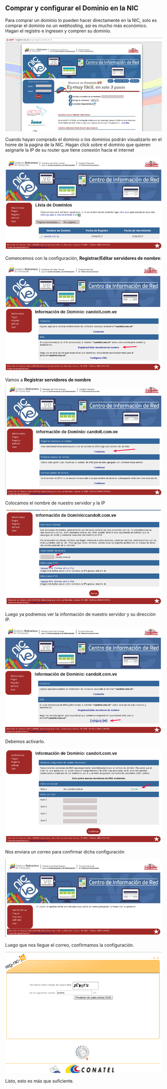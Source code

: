 ## Comprar y configurar el Dominio en la NIC


Para comprar un dominio lo pueden hacer directamente en la NIC, solo es comprar el dominio no un webhosting, asi es mucho más económico. Hagan el registro e ingresen y compren su dominio.

![Texto alternativo](../images/nic-1.png "nic.ve")

Cuando hayan comprado el dominio o los dominios podrán visualizarlo en el home de la pagina de la NIC. Hagan click sobre el dominio que quieren asignarle la IP de su router que tiene conexión hacia el internet

![Texto alternativo](../images/nic-2.png "nic.ve")

Comencemos con la configuración, **Registrar/Editar servidores de nombre**:

![Texto alternativo](../images/nic-3.png "nic.ve")

Vamos a **Registrar servidores de nombre**

![Texto alternativo](../images/nic-4.png "nic.ve")

Colocamos el nombre de nuestro servidor y la IP

![Texto alternativo](../images/nic-5.png "nic.ve")

Luego ya podremos ver la información de nuestro servidor y su dirección IP.

![Texto alternativo](../images/nic-6.png "nic.ve")

Debemos activarlo.

![Texto alternativo](../images/nic-7.png "nic.ve")

Nos enviara un correo para confirmar dicha configuración

![Texto alternativo](../images/nic-8.png "nic.ve")

Luego que nos llegue el correo, confirmamos la configuración.

![Texto alternativo](../images/nic-9.png "nic.ve")

Listo, esto es más que suficiente.






